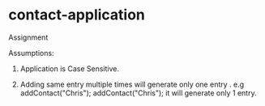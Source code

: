 # contact-application
Assignment

Assumptions:

1. Application is Case Sensitive.

2. Adding same entry multiple times will generate only one entry .
e.g
addContact("Chris");
addContact("Chris");
it will generate only 1 entry.

